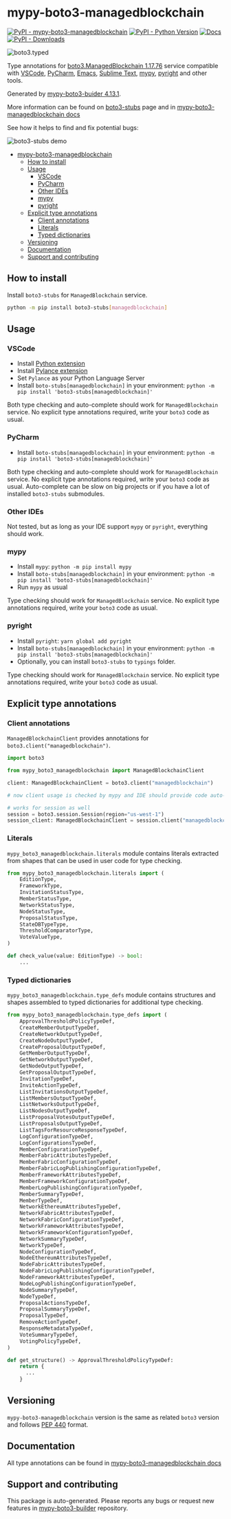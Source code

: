 # mypy-boto3-managedblockchain<a id="mypy-boto3-managedblockchain"></a>

[![PyPI - mypy-boto3-managedblockchain](https://img.shields.io/pypi/v/mypy-boto3-managedblockchain.svg?color=blue)](https://pypi.org/project/mypy-boto3-managedblockchain)
[![PyPI - Python Version](https://img.shields.io/pypi/pyversions/mypy-boto3-managedblockchain.svg?color=blue)](https://pypi.org/project/mypy-boto3-managedblockchain)
[![Docs](https://img.shields.io/readthedocs/mypy-boto3-builder.svg?color=blue)](https://mypy-boto3-builder.readthedocs.io/)
[![PyPI - Downloads](https://img.shields.io/pypi/dw/mypy-boto3-managedblockchain?color=blue)](https://pypistats.org/packages/mypy-boto3-managedblockchain)

![boto3.typed](https://github.com/vemel/mypy_boto3_builder/raw/master/logo.png)

Type annotations for
[boto3.ManagedBlockchain 1.17.76](https://boto3.amazonaws.com/v1/documentation/api/1.17.76/reference/services/managedblockchain.html#ManagedBlockchain)
service compatible with [VSCode](https://code.visualstudio.com/),
[PyCharm](https://www.jetbrains.com/pycharm/),
[Emacs](https://www.gnu.org/software/emacs/),
[Sublime Text](https://www.sublimetext.com/),
[mypy](https://github.com/python/mypy),
[pyright](https://github.com/microsoft/pyright) and other tools.

Generated by
[mypy-boto3-buider 4.13.1](https://github.com/vemel/mypy_boto3_builder).

More information can be found on
[boto3-stubs](https://pypi.org/project/boto3-stubs/) page and in
[mypy-boto3-managedblockchain docs](https://vemel.github.io/boto3_stubs_docs/mypy_boto3_managedblockchain/)

See how it helps to find and fix potential bugs:

![boto3-stubs demo](https://github.com/vemel/mypy_boto3_builder/raw/master/demo.gif)

- [mypy-boto3-managedblockchain](#mypy-boto3-managedblockchain)
  - [How to install](#how-to-install)
  - [Usage](#usage)
    - [VSCode](#vscode)
    - [PyCharm](#pycharm)
    - [Other IDEs](#other-ides)
    - [mypy](#mypy)
    - [pyright](#pyright)
  - [Explicit type annotations](#explicit-type-annotations)
    - [Client annotations](#client-annotations)
    - [Literals](#literals)
    - [Typed dictionaries](#typed-dictionaries)
  - [Versioning](#versioning)
  - [Documentation](#documentation)
  - [Support and contributing](#support-and-contributing)

## How to install<a id="how-to-install"></a>

Install `boto3-stubs` for `ManagedBlockchain` service.

```bash
python -m pip install boto3-stubs[managedblockchain]
```

## Usage<a id="usage"></a>

### VSCode<a id="vscode"></a>

- Install
  [Python extension](https://marketplace.visualstudio.com/items?itemName=ms-python.python)
- Install
  [Pylance extension](https://marketplace.visualstudio.com/items?itemName=ms-python.vscode-pylance)
- Set `Pylance` as your Python Language Server
- Install `boto-stubs[managedblockchain]` in your environment:
  `python -m pip install 'boto3-stubs[managedblockchain]'`

Both type checking and auto-complete should work for `ManagedBlockchain`
service. No explicit type annotations required, write your `boto3` code as
usual.

### PyCharm<a id="pycharm"></a>

- Install `boto-stubs[managedblockchain]` in your environment:
  `python -m pip install 'boto3-stubs[managedblockchain]'`

Both type checking and auto-complete should work for `ManagedBlockchain`
service. No explicit type annotations required, write your `boto3` code as
usual. Auto-complete can be slow on big projects or if you have a lot of
installed `boto3-stubs` submodules.

### Other IDEs<a id="other-ides"></a>

Not tested, but as long as your IDE support `mypy` or `pyright`, everything
should work.

### mypy<a id="mypy"></a>

- Install `mypy`: `python -m pip install mypy`
- Install `boto-stubs[managedblockchain]` in your environment:
  `python -m pip install 'boto3-stubs[managedblockchain]'`
- Run `mypy` as usual

Type checking should work for `ManagedBlockchain` service. No explicit type
annotations required, write your `boto3` code as usual.

### pyright<a id="pyright"></a>

- Install `pyright`: `yarn global add pyright`
- Install `boto-stubs[managedblockchain]` in your environment:
  `python -m pip install 'boto3-stubs[managedblockchain]'`
- Optionally, you can install `boto3-stubs` to `typings` folder.

Type checking should work for `ManagedBlockchain` service. No explicit type
annotations required, write your `boto3` code as usual.

## Explicit type annotations<a id="explicit-type-annotations"></a>

### Client annotations<a id="client-annotations"></a>

`ManagedBlockchainClient` provides annotations for
`boto3.client("managedblockchain")`.

```python
import boto3

from mypy_boto3_managedblockchain import ManagedBlockchainClient

client: ManagedBlockchainClient = boto3.client("managedblockchain")

# now client usage is checked by mypy and IDE should provide code auto-complete

# works for session as well
session = boto3.session.Session(region="us-west-1")
session_client: ManagedBlockchainClient = session.client("managedblockchain")
```

### Literals<a id="literals"></a>

`mypy_boto3_managedblockchain.literals` module contains literals extracted from
shapes that can be used in user code for type checking.

```python
from mypy_boto3_managedblockchain.literals import (
    EditionType,
    FrameworkType,
    InvitationStatusType,
    MemberStatusType,
    NetworkStatusType,
    NodeStatusType,
    ProposalStatusType,
    StateDBTypeType,
    ThresholdComparatorType,
    VoteValueType,
)

def check_value(value: EditionType) -> bool:
    ...
```

### Typed dictionaries<a id="typed-dictionaries"></a>

`mypy_boto3_managedblockchain.type_defs` module contains structures and shapes
assembled to typed dictionaries for additional type checking.

```python
from mypy_boto3_managedblockchain.type_defs import (
    ApprovalThresholdPolicyTypeDef,
    CreateMemberOutputTypeDef,
    CreateNetworkOutputTypeDef,
    CreateNodeOutputTypeDef,
    CreateProposalOutputTypeDef,
    GetMemberOutputTypeDef,
    GetNetworkOutputTypeDef,
    GetNodeOutputTypeDef,
    GetProposalOutputTypeDef,
    InvitationTypeDef,
    InviteActionTypeDef,
    ListInvitationsOutputTypeDef,
    ListMembersOutputTypeDef,
    ListNetworksOutputTypeDef,
    ListNodesOutputTypeDef,
    ListProposalVotesOutputTypeDef,
    ListProposalsOutputTypeDef,
    ListTagsForResourceResponseTypeDef,
    LogConfigurationTypeDef,
    LogConfigurationsTypeDef,
    MemberConfigurationTypeDef,
    MemberFabricAttributesTypeDef,
    MemberFabricConfigurationTypeDef,
    MemberFabricLogPublishingConfigurationTypeDef,
    MemberFrameworkAttributesTypeDef,
    MemberFrameworkConfigurationTypeDef,
    MemberLogPublishingConfigurationTypeDef,
    MemberSummaryTypeDef,
    MemberTypeDef,
    NetworkEthereumAttributesTypeDef,
    NetworkFabricAttributesTypeDef,
    NetworkFabricConfigurationTypeDef,
    NetworkFrameworkAttributesTypeDef,
    NetworkFrameworkConfigurationTypeDef,
    NetworkSummaryTypeDef,
    NetworkTypeDef,
    NodeConfigurationTypeDef,
    NodeEthereumAttributesTypeDef,
    NodeFabricAttributesTypeDef,
    NodeFabricLogPublishingConfigurationTypeDef,
    NodeFrameworkAttributesTypeDef,
    NodeLogPublishingConfigurationTypeDef,
    NodeSummaryTypeDef,
    NodeTypeDef,
    ProposalActionsTypeDef,
    ProposalSummaryTypeDef,
    ProposalTypeDef,
    RemoveActionTypeDef,
    ResponseMetadataTypeDef,
    VoteSummaryTypeDef,
    VotingPolicyTypeDef,
)

def get_structure() -> ApprovalThresholdPolicyTypeDef:
    return {
      ...
    }
```

## Versioning<a id="versioning"></a>

`mypy-boto3-managedblockchain` version is the same as related `boto3` version
and follows [PEP 440](https://www.python.org/dev/peps/pep-0440/) format.

## Documentation<a id="documentation"></a>

All type annotations can be found in
[mypy-boto3-managedblockchain docs](https://vemel.github.io/boto3_stubs_docs/mypy_boto3_managedblockchain/)

## Support and contributing<a id="support-and-contributing"></a>

This package is auto-generated. Please reports any bugs or request new features
in [mypy-boto3-builder](https://github.com/vemel/mypy_boto3_builder/issues/)
repository.
